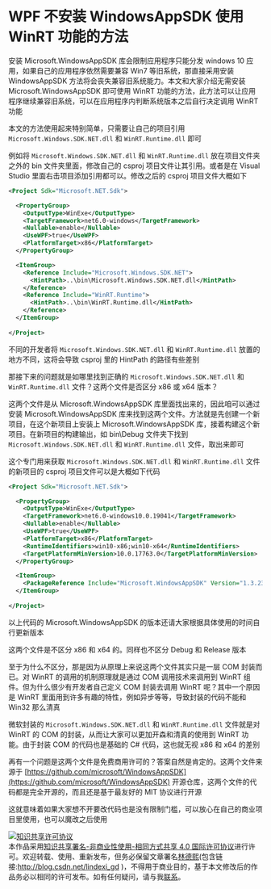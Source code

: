 
# WPF 不安装 WindowsAppSDK 使用 WinRT 功能的方法

安装 Microsoft.WindowsAppSDK 库会限制应用程序只能分发 windows 10 应用，如果自己的应用程序依然需要兼容 Win7 等旧系统，那直接采用安装 WindowsAppSDK 方法将会丧失兼容旧系统能力。本文和大家介绍无需安装 Microsoft.WindowsAppSDK 即可使用 WinRT 功能的方法，此方法可以让应用程序继续兼容旧系统，可以在应用程序内判断系统版本之后自行决定调用 WinRT 功能

<!--more-->


<!-- CreateTime:2023/4/19 8:38:40 -->

<!-- 发布 -->
<!-- 博客 -->

本文的方法使用起来特别简单，只需要让自己的项目引用 `Microsoft.Windows.SDK.NET.dll` 和 `WinRT.Runtime.dll` 即可

例如将 `Microsoft.Windows.SDK.NET.dll` 和 `WinRT.Runtime.dll` 放在项目文件夹之外的 bin 文件夹里面，修改自己的 csproj 项目文件让其引用。或者是在 Visual Studio 里面右击项目添加引用都可以。修改之后的 csproj 项目文件大概如下

```xml
<Project Sdk="Microsoft.NET.Sdk">

  <PropertyGroup>
    <OutputType>WinExe</OutputType>
    <TargetFramework>net6.0-windows</TargetFramework>
    <Nullable>enable</Nullable>
    <UseWPF>true</UseWPF>
    <PlatformTarget>x86</PlatformTarget>
  </PropertyGroup>

  <ItemGroup>
    <Reference Include="Microsoft.Windows.SDK.NET">
      <HintPath>..\bin\Microsoft.Windows.SDK.NET.dll</HintPath>
    </Reference>
    <Reference Include="WinRT.Runtime">
      <HintPath>..\bin\WinRT.Runtime.dll</HintPath>
    </Reference>
  </ItemGroup>
  
</Project>
```

不同的开发者将 `Microsoft.Windows.SDK.NET.dll` 和 `WinRT.Runtime.dll` 放置的地方不同，这将会导致 csproj 里的 HintPath 的路径有些差别

那接下来的问题就是如哪里找到正确的 `Microsoft.Windows.SDK.NET.dll` 和 `WinRT.Runtime.dll` 文件？这两个文件是否区分 x86 或 x64 版本？

这两个文件是从 Microsoft.WindowsAppSDK 库里面找出来的，因此咱可以通过安装 Microsoft.WindowsAppSDK 库来找到这两个文件。方法就是先创建一个新项目，在这个新项目上安装上 Microsoft.WindowsAppSDK 库，接着构建这个新项目。在新项目的构建输出，如 bin\Debug 文件夹下找到 `Microsoft.Windows.SDK.NET.dll` 和 `WinRT.Runtime.dll` 文件，取出来即可

这个专门用来获取 `Microsoft.Windows.SDK.NET.dll` 和 `WinRT.Runtime.dll` 文件的新项目的 csproj 项目文件可以是大概如下代码

```xml
<Project Sdk="Microsoft.NET.Sdk">

  <PropertyGroup>
    <OutputType>WinExe</OutputType>
    <TargetFramework>net6.0-windows10.0.19041</TargetFramework>
    <Nullable>enable</Nullable>
    <UseWPF>true</UseWPF>
    <PlatformTarget>x86</PlatformTarget>
    <RuntimeIdentifiers>win10-x86;win10-x64</RuntimeIdentifiers>
    <TargetPlatformMinVersion>10.0.17763.0</TargetPlatformMinVersion>
  </PropertyGroup>

  <ItemGroup>
    <PackageReference Include="Microsoft.WindowsAppSDK" Version="1.3.230331000" />
  </ItemGroup>
  
</Project>
```

以上代码的 Microsoft.WindowsAppSDK 的版本还请大家根据具体使用的时间自行更新版本

这两个文件是不区分 x86 和 x64 的。同样也不区分 Debug 和 Release 版本

至于为什么不区分，那是因为从原理上来说这两个文件其实只是一层 COM 封装而已。对 WinRT 的调用的机制原理就是通过 COM 调用技术来调用到 WinRT 组件。但为什么很少有开发者自己定义 COM 封装去调用 WinRT 呢？其中一个原因是 WinRT 里面用到许多有趣的特性，例如异步等等，导致封装的代码不能和 Win32 那么清真

<!-- 微软封装的 `WinRT.Runtime.dll` 就是对 WinRT 的 COM 的底层封装。底层封装用起来大家都不会很开森，于是微软就继续在 `WinRT.Runtime.dll` 基础上封装了  -->
微软封装的 `Microsoft.Windows.SDK.NET.dll` 和 `WinRT.Runtime.dll` 文件就是对 WinRT 的 COM 的封装，从而让大家可以更加开森和清真的使用到 WinRT 功能。由于封装 COM 的代码也是基础的 C# 代码，这也就无视 x86 和 x64 的差别

再有一个问题是这两个文件是免费商用许可的？答案自然是肯定的。这两个文件来源于 [https://github.com/microsoft/WindowsAppSDK](https://github.com/microsoft/WindowsAppSDK) 开源仓库，这两个文件的代码都是完全开源的，而且还是基于最友好的 MIT 协议进行开源

这就意味着如果大家想不开要改代码也是没有限制门槛，可以放心在自己的商业项目里使用，也可以魔改之后使用




<a rel="license" href="http://creativecommons.org/licenses/by-nc-sa/4.0/"><img alt="知识共享许可协议" style="border-width:0" src="https://licensebuttons.net/l/by-nc-sa/4.0/88x31.png" /></a><br />本作品采用<a rel="license" href="http://creativecommons.org/licenses/by-nc-sa/4.0/">知识共享署名-非商业性使用-相同方式共享 4.0 国际许可协议</a>进行许可。欢迎转载、使用、重新发布，但务必保留文章署名[林德熙](http://blog.csdn.net/lindexi_gd)(包含链接:http://blog.csdn.net/lindexi_gd )，不得用于商业目的，基于本文修改后的作品务必以相同的许可发布。如有任何疑问，请与我[联系](mailto:lindexi_gd@163.com)。